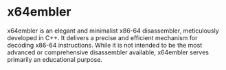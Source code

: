 # x64embler
x64embler is an elegant and minimalist x86-64 disassembler, meticulously developed in C++. It delivers a precise and efficient mechanism for decoding x86-64 instructions. While it is not intended to be the most advanced or comprehensive disassembler available, x64embler serves primarily an educational purpose.
